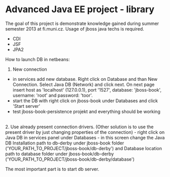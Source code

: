 Advanced Java EE project - library
==================================
The goal of this project is demonstrate knowledge gained during summer semester 2013 at fi.muni.cz. Usage of jboss java techs is required.

- CDI
- JSF
- JPA2

How to launch DB in netbeans:

1. New connection
 - in services add new database. Right click on Database and than New Connection. Select Java DB (Network) and click next. On next page insert host as 'localhost' (127.0.0.1), port '1527', database: 'jboss-book', username: 'root' and password: 'toor'.
 - start the DB with right click on jboss-book under Databases and click 'Start server'
 - test jboss-book-persistence projekt and everything should be working
<br />
2. Use already present connection drivers. (Other solution is to use the present driver by just changing properties of the connection)
 - right click on Java DB in services panel under Databases
 - in this screen change the Java DB Installation path to db-derby under jboss-book folder ('YOUR_PATH_TO_PROJECT/jboss-book/db-derby') and Database location path to database folder under jboss-book/db-derby ('YOUR_PATH_TO_PROJECT/jboss-book/db-derby/database')

The most important part is to start db server.
